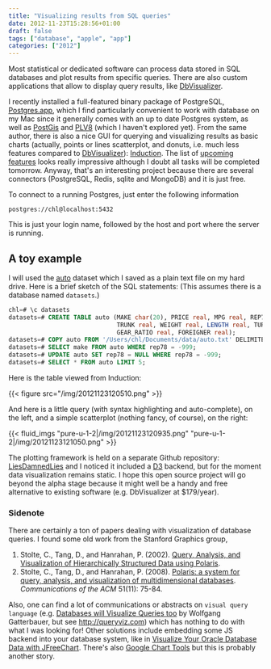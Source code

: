 ```yaml
---
title: "Visualizing results from SQL queries"
date: 2012-11-23T15:28:56+01:00
draft: false
tags: ["database", "apple", "app"]
categories: ["2012"]
---
```


Most statistical or dedicated software can process data stored in SQL databases and plot results from specific queries. There are also custom applications that allow to display query results, like [DbVisualizer](http://www.dbvis.com).

I recently installed a full-featured binary package of PostgreSQL, [Postgres.app](http://postgresapp.com), which I find particularly convenient to work with database on my Mac since it generally comes with an up to date Postgres system, as well as [PostGis](http://postgis.refractions.net) and [PLV8](http://code.google.com/p/plv8js/wiki/PLV8) (which I haven't explored yet). From the same author, there is also a nice GUI for querying and visualizing results as basic charts (actually, points or lines scatterplot, and donuts, i.e. much less features compared to [DbVisualizer](http://www.dbvis.com)): [Induction](http://inductionapp.com). The list of [upcoming features](https://github.com/Induction/Induction/blob/master/README.md#roadmap) looks really impressive although I doubt all tasks will be completed tomorrow. Anyway, that's an interesting project because there are several connectors (PostgreSQL, Redis, sqlite and MongoDB) and it is just free.

To connect to a running Postgres, just enter the following information

```
postgres://chl@localhost:5432
```

This is just your login name, followed by the host and port where the server is running.

## A toy example

I will used the [auto](/pub/auto.txt) dataset which I saved as a plain text file on my hard drive. Here is a brief sketch of the SQL statements: (This assumes there is a database named `datasets`.)

```sql
chl=# \c datasets
datasets=# CREATE TABLE auto (MAKE char(20), PRICE real, MPG real, REP78 real, HEADROOM real, 
                              TRUNK real, WEIGHT real, LENGTH real, TURN real, DISPLACEMENT real, 
                              GEAR_RATIO real, FOREIGNER real);
datasets=# COPY auto FROM '/Users/chl/Documents/data/auto.txt' DELIMITERS ',' CSV HEADER;
datasets=# SELECT make FROM auto WHERE rep78 = -999;
datasets=# UPDATE auto SET rep78 = NULL WHERE rep78 = -999;
datasets=# SELECT * FROM auto LIMIT 5;
```

Here is the table viewed from Induction:

{{< figure src="/img/20121123120510.png" >}}

And here is a little query (with syntax highlighting and auto-complete), on the left, and a simple scatterplot (nothing fancy, of course), on the right:

{{< fluid_imgs
  "pure-u-1-2|/img/20121123120935.png"
  "pure-u-1-2|/img/20121123121050.png" >}}

The plotting framework is held on a separate Github repository: [LiesDamnedLies](https://github.com/Induction/LiesDamnedLies) and I noticed it included a [D3](http://d3js.org) backend, but for the moment data visualization remains static. I hope this open source project will go beyond the alpha stage because it might well be a handy and free alternative to existing software (e.g. DbVisualizer at $179/year).


### Sidenote

There are certainly a ton of papers dealing with visualization of database queries. I found some old work from the Stanford Graphics group,

1. Stolte, C., Tang, D., and Hanrahan, P. (2002). [Query, Analysis, and Visualization of Hierarchically Structured Data using Polaris](http://graphics.stanford.edu/papers/polaris_olap/).
2. Stolte, C., Tang, D., and Hanrahan, P. (2008). [Polaris: a system for query, analysis, and visualization of multidimensional databases](http://graphics.stanford.edu/papers/polaris/). *Communications of the ACM* 51(11): 75-84.

Also, one can find a lot of communications or abstracts on `visual query language` (e.g. [Databases will Visualize Queries too](http://www.vldb.org/pvldb/vol4/p1498-gatterbauer.pdf) by Wolfgang Gatterbauer, but see <http://queryviz.com>) which has nothing to do with what I was looking for! Other solutions include embedding some JS backend into your database system, like in [Visualize Your Oracle Database Data with JFreeChart](http://www.oracle.com/technetwork/articles/marx-jchart-085298.html). There's also [Google Chart Tools](https://developers.google.com/chart/interactive/docs/queries) but this is probably another story. 
